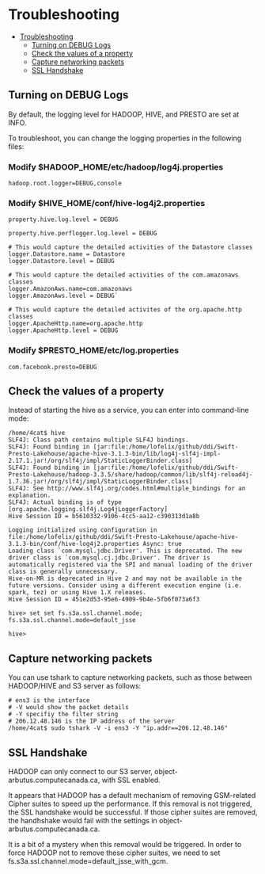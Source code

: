 # Troubleshooting

- [Troubleshooting](#troubleshooting)
  - [Turning on DEBUG Logs](#turning-on-debug-logs)
  - [Check the values of a property](#check-the-values-of-a-property)
  - [Capture networking packets](#capture-networking-packets)
  - [SSL Handshake](#ssl-handshake)
  

## Turning on DEBUG Logs

By default, the logging level for HADOOP, HIVE, and PRESTO are set at INFO.

To troubleshoot, you can change the logging properties in the following files:


### Modify $HADOOP_HOME/etc/hadoop/log4j.properties
```
hadoop.root.logger=DEBUG,console
```

### Modify $HIVE_HOME/conf/hive-log4j2.properties
```
property.hive.log.level = DEBUG
```

```
property.hive.perflogger.log.level = DEBUG
```

```
# This would capture the detailed activities of the Datastore classes
logger.Datastore.name = Datastore
logger.Datastore.level = DEBUG
```

```
# This would capture the detailed activities of the com.amazonaws classes
logger.AmazonAws.name=com.amazonaws
logger.AmazonAws.level = DEBUG`
```

```
# This would capture the detailed activites of the org.apache.http classes
logger.ApacheHttp.name=org.apache.http
logger.ApacheHttp.level = DEBUG
```

### Modify $PRESTO_HOME/etc/log.properties
```
com.facebook.presto=DEBUG
```

## Check the values of a property

Instead of starting the hive as a service, you can enter into command-line mode:
```
/home/4cat$ hive
SLF4J: Class path contains multiple SLF4J bindings.
SLF4J: Found binding in [jar:file:/home/lofelix/github/ddi/Swift-Presto-Lakehouse/apache-hive-3.1.3-bin/lib/log4j-slf4j-impl-2.17.1.jar!/org/slf4j/impl/StaticLoggerBinder.class]
SLF4J: Found binding in [jar:file:/home/lofelix/github/ddi/Swift-Presto-Lakehouse/hadoop-3.3.5/share/hadoop/common/lib/slf4j-reload4j-1.7.36.jar!/org/slf4j/impl/StaticLoggerBinder.class]
SLF4J: See http://www.slf4j.org/codes.html#multiple_bindings for an explanation.
SLF4J: Actual binding is of type [org.apache.logging.slf4j.Log4jLoggerFactory]
Hive Session ID = b5610332-9106-4cc5-aa12-c390313d1a8b

Logging initialized using configuration in file:/home/lofelix/github/ddi/Swift-Presto-Lakehouse/apache-hive-3.1.3-bin/conf/hive-log4j2.properties Async: true
Loading class `com.mysql.jdbc.Driver'. This is deprecated. The new driver class is `com.mysql.cj.jdbc.Driver'. The driver is automatically registered via the SPI and manual loading of the driver class is generally unnecessary.
Hive-on-MR is deprecated in Hive 2 and may not be available in the future versions. Consider using a different execution engine (i.e. spark, tez) or using Hive 1.X releases.
Hive Session ID = 451e2d53-95e6-4909-9b4e-5fb6f073a6f3

hive> set set fs.s3a.ssl.channel.mode;
fs.s3a.ssl.channel.mode=default_jsse

hive>
```

## Capture networking packets

You can use tshark to capture networking packets, such as those between HADOOP/HIVE and S3 server as follows:
```
# ens3 is the interface
# -V would show the packet details
# -Y specifiy the filter string
# 206.12.48.146 is the IP address of the server
/home/4cat$ sudo tshark -V -i ens3 -Y "ip.addr==206.12.48.146"
```

## SSL Handshake

HADOOP can only connect to our S3 server, object-arbutus.computecanada.ca, with SSL enabled.

It appears that HADOOP has a default mechanism of removing GSM-related Cipher suites to
speed up the performance. If this removal is not triggered, the SSL handshake would be successful.
If those cipher suites are removed, the handhshake would fail with the settings in
object-arbutus.computecanada.ca.

It is a bit of a mystery when this removal would be triggered. In order to force HADOOP not
to remove these cipher suites, we need to set fs.s3a.ssl.channel.mode=default_jsse_with_gcm.